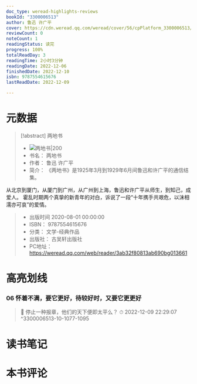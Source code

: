 ```yaml
---
doc_type: weread-highlights-reviews
bookId: "3300006513"
author: 鲁迅 许广平
cover: https://cdn.weread.qq.com/weread/cover/56/cpPlatform_3300006513/t7_cpPlatform_3300006513.jpg
reviewCount: 0
noteCount: 1
readingStatus: 读完
progress: 100%
totalReadDay: 3
readingTime: 2小时3分钟
readingDate: 2022-12-06
finishedDate: 2022-12-10
isbn: 9787554615676
lastReadDate: 2022-12-09

---
```

# 元数据
> [!abstract] 两地书
> - ![ 两地书|200](https://cdn.weread.qq.com/weread/cover/56/cpPlatform_3300006513/t7_cpPlatform_3300006513.jpg)
> - 书名： 两地书
> - 作者： 鲁迅 许广平
> - 简介： 《两地书》是1925年3月到1929年6月间鲁迅和许广平的通信结集。

从北京到厦门，从厦门到广州，从广州到上海，鲁迅和许广平从师生，到知己，成爱人。
霍乱时期两个真挚的新青年的对白，诉说了一段“十年携手共艰危，以沫相濡亦可哀”的爱情。
> - 出版时间 2020-08-01 00:00:00
> - ISBN： 9787554615676
> - 分类： 文学-经典作品
> - 出版社： 古吴轩出版社
> - PC地址：https://weread.qq.com/web/reader/3ab32f80813ab690bg013661

# 高亮划线

### 06 怀着不满，要它更好，待较好时，又要它更更好

> 📌 停止一种报章，他们的天下便即太平么？ 
> ⏱ 2022-12-09 22:29:07 ^3300006513-10-1077-1095

# 读书笔记

# 本书评论
